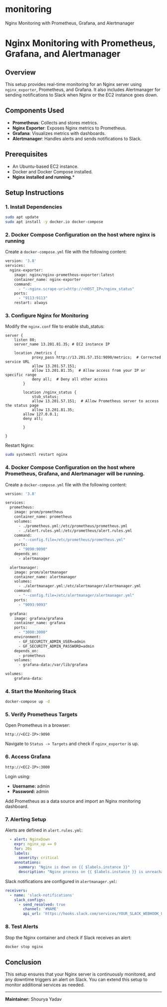# monitoring
Nginx Monitoring with Prometheus, Grafana, and Alertmanager

# Nginx Monitoring with Prometheus, Grafana, and Alertmanager

## Overview
This setup provides real-time monitoring for an Nginx server using `nginx_exporter`, Prometheus, and Grafana. It also includes Alertmanager for sending notifications to Slack when Nginx or the EC2 instance goes down.

## Components Used
- **Prometheus**: Collects and stores metrics.
- **Nginx Exporter**: Exposes Nginx metrics to Prometheus.
- **Grafana**: Visualizes metrics with dashboards.
- **Alertmanager**: Handles alerts and sends notifications to Slack.

## Prerequisites
- An Ubuntu-based EC2 instance.
- Docker and Docker Compose installed.
- **Nginx installed and running.***

## Setup Instructions

### 1. Install Dependencies
```bash
sudo apt update
sudo apt install -y docker.io docker-compose
```

### 2. Docker Compose Configuration on the host where nginx is running

Create a `docker-compose.yml` file with the following content:
```bash
version: '3.8'
services:
  nginx-exporter:
    image: nginx/nginx-prometheus-exporter:latest
    container_name: nginx-exporter
    command:
      - "--nginx.scrape-uri=http://<HOST_IP>/nginx_status"
    ports:
      - "9113:9113"
    restart: always
```

### 3. Configure Nginx for Monitoring
Modify the `nginx.conf` file to enable stub_status:
```nginx
server {
    listen 80;
	server_name 13.201.81.35; # EC2 instance IP

	location /metrics {
            proxy_pass http://13.201.57.151:9090/metrics;  # Corrected service URL
            allow 13.201.57.151;
            allow 13.201.81.35;  # Allow access from your IP or specific range
            deny all;  # Deny all other access
        } 
        
        location /nginx_status {
            stub_status;
            allow 13.201.57.151;  # Allow Prometheus server to access the status page
            allow 13.201.81.35;
	    allow 127.0.0.1;
	    deny all;
	   
        }

}
```
Restart Nginx:
```bash
sudo systemctl restart nginx
```
### 4. Docker Compose Configuration on the host where Prometheus, Grafana, and Alertmanager will be running.
Create a `docker-compose.yml` file with the following content:
```bash
version: '3.8'

services:
  prometheus:
    image: prom/prometheus
    container_name: prometheus
    volumes:
      - ./prometheus.yml:/etc/prometheus/prometheus.yml
      - ./alert.rules.yml:/etc/prometheus/alert.rules.yml
    command:
      - "--config.file=/etc/prometheus/prometheus.yml"
    ports:
      - "9090:9090"
    depends_on:
      - alertmanager

  alertmanager:
    image: prom/alertmanager
    container_name: alertmanager
    volumes:
      - ./alertmanager.yml:/etc/alertmanager/alertmanager.yml
    command:
      - "--config.file=/etc/alertmanager/alertmanager.yml"
    ports:
      - "9093:9093"

  grafana:
    image: grafana/grafana
    container_name: grafana
    ports:
      - "3000:3000"
    environment:
      - GF_SECURITY_ADMIN_USER=admin
      - GF_SECURITY_ADMIN_PASSWORD=admin
    depends_on:
      - prometheus
    volumes:
      - grafana-data:/var/lib/grafana

volumes:
    grafana-data:

```

### 4. Start the Monitoring Stack
```bash
docker-compose up -d
```

### 5. Verify Prometheus Targets
Open Prometheus in a browser:
```
http://<EC2-IP>:9090
```
Navigate to `Status -> Targets` and check if `nginx_exporter` is up.

### 6. Access Grafana
```
http://<EC2-IP>:3000
```
Login using:
- **Username:** admin
- **Password:** admin

Add Prometheus as a data source and import an Nginx monitoring dashboard.

### 7. Alerting Setup
Alerts are defined in `alert.rules.yml`:
```yaml
  - alert: NginxDown
    expr: nginx_up == 0
    for: 20s
    labels:
      severity: critical
    annotations:
      summary: "Nginx is down on {{ $labels.instance }}"
      description: "Nginx process on {{ $labels.instance }} is unreachable for over 20 seconds."
```
Slack notifications are configured in `alertmanager.yml`:
```yaml
receivers:
  - name: 'slack-notifications'
    slack_configs:
      - send_resolved: true
        channel: '#NAME'
        api_url: 'https://hooks.slack.com/services/YOUR_SLACK_WEBHOOK_URL'
```

### 8. Test Alerts
Stop the Nginx container and check if Slack receives an alert:
```bash
docker stop nginx
```

## Conclusion
This setup ensures that your Nginx server is continuously monitored, and any downtime triggers an alert on Slack. You can extend this setup to monitor additional services as needed.

---

**Maintainer:** Shourya Yadav


